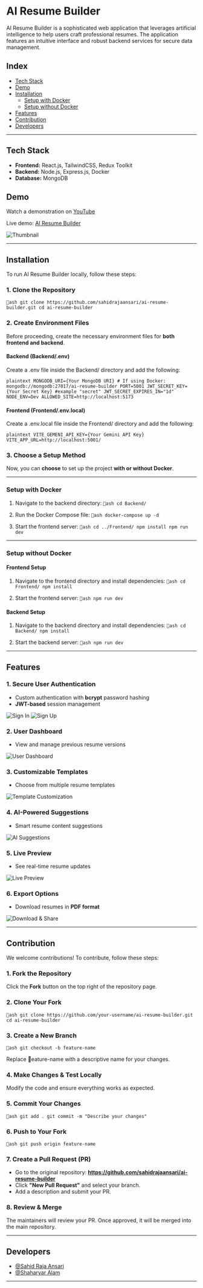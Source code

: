 ﻿# AI Resume Builder

AI Resume Builder is a sophisticated web application that leverages artificial intelligence to help users craft professional resumes. The application features an intuitive interface and robust backend services for secure data management.
##  Index

- [Tech Stack](#tech-stack)
- [Demo](#demo)
- [Installation](#installation)
  - [Setup with Docker](#setup-with-docker)
  - [Setup without Docker](#setup-without-docker)
- [Features](#features)
- [Contribution](#contribution)
- [Developers](#developers)

---

## Tech Stack

- **Frontend:** React.js, TailwindCSS, Redux Toolkit
- **Backend:** Node.js, Express.js, Docker
- **Database:** MongoDB

## Demo

 Watch a demonstration on [YouTube](https://youtu.be/IBdpMBvtZhU)

 Live demo: [AI Resume Builder](https://main--ai-resume-builder-07.netlify.app/)

![Thumbnail](./Screenshot/Thumbnil.png)

---
## Installation

To run AI Resume Builder locally, follow these steps:

### 1. Clone the Repository

`ash
git clone https://github.com/sahidrajaansari/ai-resume-builder.git
cd ai-resume-builder
`

### 2. Create Environment Files

Before proceeding, create the necessary environment files for **both frontend and backend**.

####  Backend (Backend/.env)

Create a .env file inside the Backend/ directory and add the following:

`plaintext
MONGODB_URI={Your MongoDB URI} # If using Docker: mongodb://mongodb:27017/ai-resume-builder
PORT=5001
JWT_SECRET_KEY={Your Secret Key} #example "secret"
JWT_SECRET_EXPIRES_IN="1d"
NODE_ENV=Dev
ALLOWED_SITE=http://localhost:5173
`

####  Frontend (Frontend/.env.local)

Create a .env.local file inside the Frontend/ directory and add the following:

`plaintext
VITE_GEMENI_API_KEY={Your Gemini API Key}
VITE_APP_URL=http://localhost:5001/
`

### 3. Choose a Setup Method

Now, you can **choose** to set up the project **with or without Docker**.

---

###  Setup with Docker

1. Navigate to the backend directory:
    `ash
    cd Backend/
    `

2. Run the Docker Compose file:
    `ash
    docker-compose up -d
    `

3. Start the frontend server:
    `ash
    cd ../Frontend/
    npm install
    npm run dev
    `

---

###  Setup without Docker

#### **Frontend Setup**

1. Navigate to the frontend directory and install dependencies:
    `ash
    cd Frontend/
    npm install
    `

2. Start the frontend server:
    `ash
    npm run dev
    `

#### **Backend Setup**

1. Navigate to the backend directory and install dependencies:
    `ash
    cd Backend/
    npm install
    `

2. Start the backend server:
    `ash
    npm run dev
    `

---

## Features

### 1.  Secure User Authentication
- Custom authentication with **bcrypt** password hashing
- **JWT-based** session management

![Sign In](./Screenshot/SignIn.png)
![Sign Up](./Screenshot/SignUp.png)

### 2.  User Dashboard
- View and manage previous resume versions

![User Dashboard](./Screenshot/Dashboard.png)

### 3.  Customizable Templates
- Choose from multiple resume templates

![Template Customization](./Screenshot/ThemeCust.png)

### 4.  AI-Powered Suggestions
- Smart resume content suggestions

![AI Suggestions](./Screenshot/AI%20Suggestions.png)

### 5.  Live Preview
- See real-time resume updates

![Live Preview](./Screenshot/Screenshot%202024-07-08%20233753.png)

### 6.  Export Options
- Download resumes in **PDF format**

![Download & Share](./Screenshot/downloadShare.png)

---

## Contribution

We welcome contributions! To contribute, follow these steps:

### 1. Fork the Repository

Click the **Fork** button on the top right of the repository page.

### 2. Clone Your Fork

`ash
git clone https://github.com/your-username/ai-resume-builder.git
cd ai-resume-builder
`

### 3. Create a New Branch

`ash
git checkout -b feature-name
`

Replace eature-name with a descriptive name for your changes.

### 4. Make Changes & Test Locally

Modify the code and ensure everything works as expected.

### 5. Commit Your Changes

`ash
git add .
git commit -m "Describe your changes"
`

### 6. Push to Your Fork

`ash
git push origin feature-name
`

### 7. Create a Pull Request (PR)

- Go to the original repository:
  **https://github.com/sahidrajaansari/ai-resume-builder**
- Click **"New Pull Request"** and select your branch.
- Add a description and submit your PR.

### 8. Review & Merge

The maintainers will review your PR. Once approved, it will be merged into the main repository.

---

## Developers 

- [@Sahid Raja Ansari](https://www.linkedin.com/in/sahidrajaansari/)
- [@Shaharyar Alam](https://www.linkedin.com/in/shaharyar-alam-305322208/)

---
